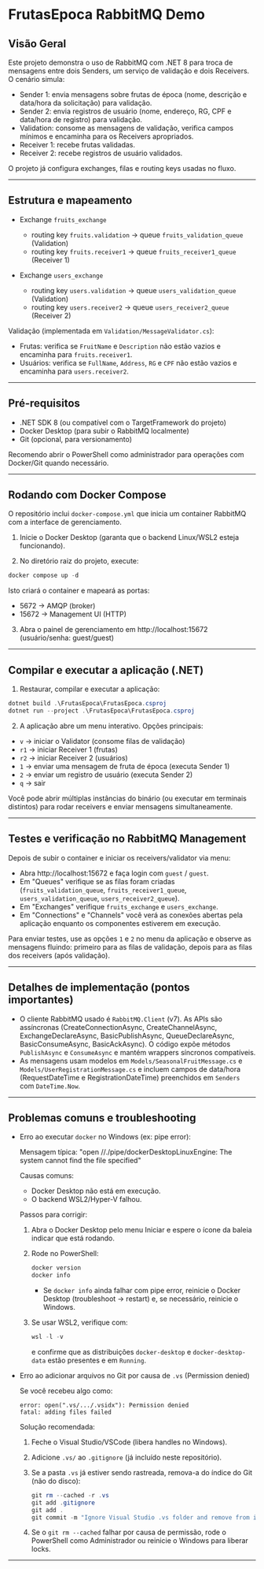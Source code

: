 ﻿
# FrutasEpoca RabbitMQ Demo

## Visão Geral

Este projeto demonstra o uso de RabbitMQ com .NET 8 para troca de mensagens entre dois Senders, um serviço de validação e dois Receivers. O cenário simula:

- Sender 1: envia mensagens sobre frutas de época (nome, descrição e data/hora da solicitação) para validação.
- Sender 2: envia registros de usuário (nome, endereço, RG, CPF e data/hora de registro) para validação.
- Validation: consome as mensagens de validação, verifica campos mínimos e encaminha para os Receivers apropriados.
- Receiver 1: recebe frutas validadas.
- Receiver 2: recebe registros de usuário validados.

O projeto já configura exchanges, filas e routing keys usadas no fluxo.

---

## Estrutura e mapeamento

- Exchange `fruits_exchange`
  - routing key `fruits.validation` → queue `fruits_validation_queue` (Validation)
  - routing key `fruits.receiver1` → queue `fruits_receiver1_queue` (Receiver 1)

- Exchange `users_exchange`
  - routing key `users.validation` → queue `users_validation_queue` (Validation)
  - routing key `users.receiver2` → queue `users_receiver2_queue` (Receiver 2)

Validação (implementada em `Validation/MessageValidator.cs`):

- Frutas: verifica se `FruitName` e `Description` não estão vazios e encaminha para `fruits.receiver1`.
- Usuários: verifica se `FullName`, `Address`, `RG` e `CPF` não estão vazios e encaminha para `users.receiver2`.

---

## Pré-requisitos

- .NET SDK 8 (ou compatível com o TargetFramework do projeto)
- Docker Desktop (para subir o RabbitMQ localmente)
- Git (opcional, para versionamento)

Recomendo abrir o PowerShell como administrador para operações com Docker/Git quando necessário.

---

## Rodando com Docker Compose

O repositório inclui `docker-compose.yml` que inicia um container RabbitMQ com a interface de gerenciamento.

1) Inicie o Docker Desktop (garanta que o backend Linux/WSL2 esteja funcionando).

2) No diretório raiz do projeto, execute:

```powershell
docker compose up -d
```

Isto criará o container e mapeará as portas:

- 5672 → AMQP (broker)
- 15672 → Management UI (HTTP)

3) Abra o painel de gerenciamento em http://localhost:15672 (usuário/senha: guest/guest)

---

## Compilar e executar a aplicação (.NET)

1) Restaurar, compilar e executar a aplicação:

```powershell
dotnet build .\FrutasEpoca\FrutasEpoca.csproj
dotnet run --project .\FrutasEpoca\FrutasEpoca.csproj
```

2) A aplicação abre um menu interativo. Opções principais:

- `v` → iniciar o Validator (consome filas de validação)
- `r1` → iniciar Receiver 1 (frutas)
- `r2` → iniciar Receiver 2 (usuários)
- `1` → enviar uma mensagem de fruta de época (executa Sender 1)
- `2` → enviar um registro de usuário (executa Sender 2)
- `q` → sair

Você pode abrir múltiplas instâncias do binário (ou executar em terminais distintos) para rodar receivers e enviar mensagens simultaneamente.

---

## Testes e verificação no RabbitMQ Management

Depois de subir o container e iniciar os receivers/validator via menu:

- Abra http://localhost:15672 e faça login com `guest` / `guest`.
- Em "Queues" verifique se as filas foram criadas (`fruits_validation_queue`, `fruits_receiver1_queue`, `users_validation_queue`, `users_receiver2_queue`).
- Em "Exchanges" verifique `fruits_exchange` e `users_exchange`.
- Em "Connections" e "Channels" você verá as conexões abertas pela aplicação enquanto os componentes estiverem em execução.

Para enviar testes, use as opções `1` e `2` no menu da aplicação e observe as mensagens fluindo: primeiro para as filas de validação, depois para as filas dos receivers (após validação).

---

## Detalhes de implementação (pontos importantes)

- O cliente RabbitMQ usado é `RabbitMQ.Client` (v7). As APIs são assíncronas (CreateConnectionAsync, CreateChannelAsync, ExchangeDeclareAsync, BasicPublishAsync, QueueDeclareAsync, BasicConsumeAsync, BasicAckAsync). O código expõe métodos `PublishAsync` e `ConsumeAsync` e mantém wrappers síncronos compatíveis.
- As mensagens usam modelos em `Models/SeasonalFruitMessage.cs` e `Models/UserRegistrationMessage.cs` e incluem campos de data/hora (RequestDateTime e RegistrationDateTime) preenchidos em `Senders` com `DateTime.Now`.

---

## Problemas comuns e troubleshooting

- Erro ao executar `docker` no Windows (ex: pipe error):

  Mensagem típica: "open //./pipe/dockerDesktopLinuxEngine: The system cannot find the file specified"

  Causas comuns:
  - Docker Desktop não está em execução.
  - O backend WSL2/Hyper-V falhou.

  Passos para corrigir:

  1. Abra o Docker Desktop pelo menu Iniciar e espere o ícone da baleia indicar que está rodando.
  2. Rode no PowerShell:

     ```powershell
     docker version
     docker info
     ```

     - Se `docker info` ainda falhar com pipe error, reinicie o Docker Desktop (troubleshoot -> restart) e, se necessário, reinicie o Windows.
  3. Se usar WSL2, verifique com:

     ```powershell
     wsl -l -v
     ```

     e confirme que as distribuições `docker-desktop` e `docker-desktop-data` estão presentes e em `Running`.

- Erro ao adicionar arquivos no Git por causa de `.vs` (Permission denied)

  Se você recebeu algo como:

  ```text
  error: open(".vs/.../.vsidx"): Permission denied
  fatal: adding files failed
  ```

  Solução recomendada:

  1. Feche o Visual Studio/VSCode (libera handles no Windows).
  2. Adicione `.vs/` ao `.gitignore` (já incluído neste repositório).
  3. Se a pasta `.vs` já estiver sendo rastreada, remova-a do índice do Git (não do disco):

     ```powershell
     git rm --cached -r .vs
     git add .gitignore
     git add .
     git commit -m "Ignore Visual Studio .vs folder and remove from index"
     ```

  4. Se o `git rm --cached` falhar por causa de permissão, rode o PowerShell como Administrador ou reinicie o Windows para liberar locks.

---
   
